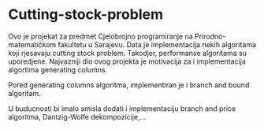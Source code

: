 # Cutting-stock-problem

Ovo je projekat za predmet Cjelobrojno programiranje na Prirodno-matematičkom fakultetu u Sarajevu. 
Data je implementacija nekih algoritama koji rjesavaju cutting stock problem.
Takodjer, performanse algoritama su uporedjene. Najvazniji dio ovog projekta je motivacija za i implementacija algortima
generating columns. 

Pored generating columns algoritma, implementiran je i branch and bound algoritam. 

U buducnosti bi imalo smisla dodati i implementaciju branch and price algoritma, Dantzig-Wolfe dekompozicije,...
